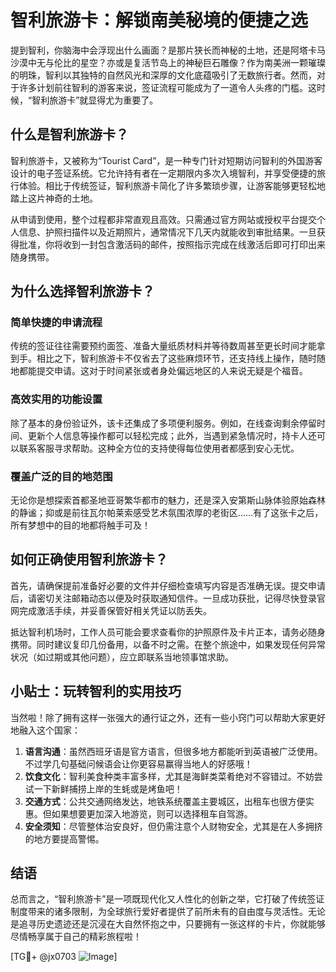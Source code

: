 # 智利旅游卡：解锁南美秘境的便捷之选

提到智利，你脑海中会浮现出什么画面？是那片狭长而神秘的土地，还是阿塔卡马沙漠中无与伦比的星空？亦或是复活节岛上的神秘巨石雕像？作为南美洲一颗璀璨的明珠，智利以其独特的自然风光和深厚的文化底蕴吸引了无数旅行者。然而，对于许多计划前往智利的游客来说，签证流程可能成为了一道令人头疼的门槛。这时候，“智利旅游卡”就显得尤为重要了。

## 什么是智利旅游卡？

智利旅游卡，又被称为“Tourist Card”，是一种专门针对短期访问智利的外国游客设计的电子签证系统。它允许持有者在一定期限内多次入境智利，并享受便捷的旅行体验。相比于传统签证，智利旅游卡简化了许多繁琐步骤，让游客能够更轻松地踏上这片神奇的土地。

从申请到使用，整个过程都非常直观且高效。只需通过官方网站或授权平台提交个人信息、护照扫描件以及近期照片，通常情况下几天内就能收到审批结果。一旦获得批准，你将收到一封包含激活码的邮件，按照指示完成在线激活后即可打印出来随身携带。

## 为什么选择智利旅游卡？

### 简单快捷的申请流程
传统的签证往往需要预约面签、准备大量纸质材料并等待数周甚至更长时间才能拿到手。相比之下，智利旅游卡不仅省去了这些麻烦环节，还支持线上操作，随时随地都能提交申请。这对于时间紧张或者身处偏远地区的人来说无疑是个福音。

### 高效实用的功能设置
除了基本的身份验证外，该卡还集成了多项便利服务。例如，在线查询剩余停留时间、更新个人信息等操作都可以轻松完成；此外，当遇到紧急情况时，持卡人还可以联系客服寻求帮助。这种全方位的支持使得每位使用者都感到安心无忧。

### 覆盖广泛的目的地范围
无论你是想探索首都圣地亚哥繁华都市的魅力，还是深入安第斯山脉体验原始森林的静谧；抑或是前往瓦尔帕莱索感受艺术氛围浓厚的老街区……有了这张卡之后，所有梦想中的目的地都将触手可及！

## 如何正确使用智利旅游卡？

首先，请确保提前准备好必要的文件并仔细检查填写内容是否准确无误。提交申请后，请密切关注邮箱动态以便及时获取通知信件。一旦成功获批，记得尽快登录官网完成激活手续，并妥善保管好相关凭证以防丢失。

抵达智利机场时，工作人员可能会要求查看你的护照原件及卡片正本，请务必随身携带。同时建议复印几份备用，以备不时之需。在整个旅途中，如果发现任何异常状况（如过期或其他问题），应立即联系当地领事馆求助。

## 小贴士：玩转智利的实用技巧

当然啦！除了拥有这样一张强大的通行证之外，还有一些小窍门可以帮助大家更好地融入这个国家：

1. **语言沟通**：虽然西班牙语是官方语言，但很多地方都能听到英语被广泛使用。不过学几句基础问候语会让你更容易赢得当地人的好感哦！
2. **饮食文化**：智利美食种类丰富多样，尤其是海鲜类菜肴绝对不容错过。不妨尝试一下新鲜捕捞上岸的生蚝或是烤鱼吧！
3. **交通方式**：公共交通网络发达，地铁系统覆盖主要城区，出租车也很方便实惠。但如果想要更加深入地游览，则可以选择租车自驾游。
4. **安全须知**：尽管整体治安良好，但仍需注意个人财物安全，尤其是在人多拥挤的地方要提高警惕。

## 结语

总而言之，“智利旅游卡”是一项既现代化又人性化的创新之举，它打破了传统签证制度带来的诸多限制，为全球旅行爱好者提供了前所未有的自由度与灵活性。无论是追寻历史遗迹还是沉浸在大自然怀抱之中，只要拥有一张这样的卡片，你就能够尽情畅享属于自己的精彩旅程啦！

[TG💪+ @jx0703 ![Image](https://github.com/user-attachments/assets/dbca1d08-cadb-493c-b0ec-ad6f7a83f270)]